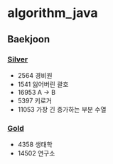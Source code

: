 # algorithm_java

## Baekjoon
### [Silver](https://github.com/ljiwoo59/algorithm_java/tree/master/silver)
* 2564 경비원
* 1541 잃어버린 괄호
* 16953 A -> B
* 5397 키로거
* 11053 가장 긴 증가하는 부분 수열

### [Gold](https://github.com/ljiwoo59/algorithm_java/tree/master/gold)
* 4358 생태학
* 14502 연구소


